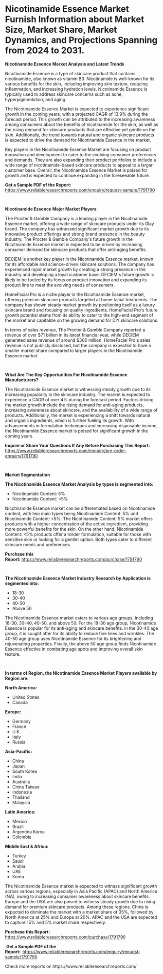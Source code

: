 <p><h1>Nicotinamide Essence Market Furnish Information about Market Size, Market Share, Market Dynamics, and Projections Spanning from 2024 to 2031.</h1></p><p><strong>Nicotinamide Essence Market Analysis and Latest Trends</strong></p>
<p><p>Nicotinamide Essence is a type of skincare product that contains nicotinamide, also known as vitamin B3. Nicotinamide is well-known for its various benefits for the skin, including improving skin texture, reducing inflammation, and increasing hydration levels. Nicotinamide Essence is typically used to address skincare concerns such as acne, hyperpigmentation, and aging.</p><p>The Nicotinamide Essence Market is expected to experience significant growth in the coming years, with a projected CAGR of 13.9% during the forecast period. This growth can be attributed to the increasing awareness among consumers about the benefits of nicotinamide for the skin, as well as the rising demand for skincare products that are effective yet gentle on the skin. Additionally, the trend towards natural and organic skincare products is expected to drive the demand for Nicotinamide Essence in the market.</p><p>Key players in the Nicotinamide Essence Market are focusing on product innovation and development to cater to the evolving consumer preferences and demands. They are also expanding their product portfolios to include a wide range of nicotinamide-based skincare products to appeal to a larger customer base. Overall, the Nicotinamide Essence Market is poised for growth and is expected to continue expanding in the foreseeable future.</p></p>
<p><strong>Get a Sample PDF of the Report:&nbsp;</strong> <a href="https://www.reliableresearchreports.com/enquiry/request-sample/1791790">https://www.reliableresearchreports.com/enquiry/request-sample/1791790</a></p>
<p>&nbsp;</p>
<p><strong>Nicotinamide Essence Major Market Players</strong></p>
<p><p>The Procter & Gamble Company is a leading player in the Nicotinamide Essence market, offering a wide range of skincare products under its Olay brand. The company has witnessed significant market growth due to its innovative product offerings and strong brand presence in the beauty industry. The Procter & Gamble Company's future growth in the Nicotinamide Essence market is expected to be driven by increasing consumer demand for skincare products that offer anti-aging benefits.</p><p>DECIEM is another key player in the Nicotinamide Essence market, known for its affordable and science-driven skincare solutions. The company has experienced rapid market growth by creating a strong presence in the industry and developing a loyal customer base. DECIEM's future growth is likely to be fueled by its focus on product innovation and expanding its product line to meet the evolving needs of consumers.</p><p>HomeFacial Pro is a niche player in the Nicotinamide Essence market, offering premium skincare products targeted at home facial treatments. The company has shown steady market growth by positioning itself as a luxury skincare brand and focusing on quality ingredients. HomeFacial Pro's future growth potential stems from its ability to cater to the high-end segment of the market and capitalize on the growing demand for DIY skincare solutions.</p><p>In terms of sales revenue, The Procter & Gamble Company reported a revenue of over $71 billion in its latest financial year, while DECIEM generated sales revenue of around $300 million. HomeFacial Pro's sales revenue is not publicly disclosed, but the company is expected to have a smaller market share compared to larger players in the Nicotinamide Essence market.</p></p>
<p>&nbsp;</p>
<p><strong>What Are The Key Opportunities For Nicotinamide Essence Manufacturers?</strong></p>
<p><p>The Nicotinamide Essence market is witnessing steady growth due to its increasing popularity in the skincare industry. The market is expected to experience a CAGR of over 4% during the forecast period. Factors driving the market growth include the rising demand for anti-aging products, increasing awareness about skincare, and the availability of a wide range of products. Additionally, the market is experiencing a shift towards natural and organic ingredients, which is further fueling its growth. With advancements in formulation techniques and increasing disposable income, the Nicotinamide Essence market is poised for significant growth in the coming years.</p></p>
<p><strong>Inquire or Share Your Questions If Any Before Purchasing This Report:</strong> <a href="https://www.reliableresearchreports.com/enquiry/pre-order-enquiry/1791790">https://www.reliableresearchreports.com/enquiry/pre-order-enquiry/1791790</a></p>
<p>&nbsp;</p>
<p><strong>Market Segmentation</strong></p>
<p><strong>The Nicotinamide Essence Market Analysis by types is segmented into:</strong></p>
<p><ul><li>Nicotinamide Content: 5%</li><li>Nicotinamide Content: <5%</li></ul></p>
<p><p>Nicotinamide Essence market can be differentiated based on Nicotinamide content, with two main types being Nicotinamide Content: 5% and Nicotinamide Content: <5%. The Nicotinamide Content: 5% market offers products with a higher concentration of the active ingredient, providing more powerful benefits for the skin. On the other hand, Nicotinamide Content: <5% products offer a milder formulation, suitable for those with sensitive skin or looking for a gentler option. Both types cater to different skincare needs and preferences.</p></p>
<p><strong>Purchase this Report:&nbsp;</strong><a href="https://www.reliableresearchreports.com/purchase/1791790">https://www.reliableresearchreports.com/purchase/1791790</a></p>
<p>&nbsp;</p>
<p><strong>The Nicotinamide Essence Market Industry Research by Application is segmented into:</strong></p>
<p><ul><li>18-30</li><li>30-40</li><li>40-50</li><li>Above 50</li></ul></p>
<p><p>The Nicotinamide Essence market caters to various age groups, including 18-30, 30-40, 40-50, and above 50. For the 18-30 age group, Nicotinamide Essence is popular for its anti-aging and skincare benefits. In the 30-40 age group, it is sought after for its ability to reduce fine lines and wrinkles. The 40-50 age group uses Nicotinamide Essence for its brightening and rejuvenating properties. Finally, the above 50 age group finds Nicotinamide Essence effective in combating age spots and improving overall skin texture.</p></p>
<p>&nbsp;</p>
<p><strong>In terms of Region, the Nicotinamide Essence Market Players available by Region are:</strong></p>
<p>
    <p> <strong> North America: </strong>
        <ul>
            <li>United States</li>
            <li>Canada</li>
        </ul>
        </p> 
    <p> <strong> Europe: </strong>
        <ul>
            <li>Germany</li>
            <li>France</li>
            <li>U.K.</li>
            <li>Italy</li>
            <li>Russia</li>
        </ul>
        </p> 
    <p> <strong> Asia-Pacific: </strong>
        <ul>
            <li>China</li>
            <li>Japan</li>
            <li>South Korea</li>
            <li>India</li>
            <li>Australia</li>
            <li>China Taiwan</li>
            <li>Indonesia</li>
            <li>Thailand</li>
            <li>Malaysia</li>
        </ul>
        </p> 
    <p> <strong> Latin America: </strong>
        <ul>
            <li>Mexico</li>
            <li>Brazil</li>
            <li>Argentina Korea</li>
            <li>Colombia</li>
        </ul>
        </p> 
    <p> <strong> Middle East & Africa: </strong>
        <ul>
            <li>Turkey</li>
            <li>Saudi</li>
            <li>Arabia</li>
            <li>UAE</li>
            <li>Korea</li>
        </ul>
    </p>
    </p>
<p><p>The Nicotinamide Essence market is expected to witness significant growth across various regions, especially in Asia Pacific (APAC) and North America (NA), owing to increasing consumer awareness about skincare benefits. Europe and the USA are also poised to witness steady growth due to rising demand for premium skincare products. Among these regions, China is expected to dominate the market with a market share of 35%, followed by North America at 25% and Europe at 20%. APAC and the USA are expected to capture 15% and 5% market share respectively.</p></p>
<p><strong>Purchase this Report: </strong><a href="https://www.reliableresearchreports.com/purchase/1791790">https://www.reliableresearchreports.com/purchase/1791790</a></p>
<p>&nbsp;<strong>Get a Sample PDF of the Report:&nbsp;&nbsp;</strong><a href="https://www.reliableresearchreports.com/enquiry/request-sample/1791790">https://www.reliableresearchreports.com/enquiry/request-sample/1791790</a></p>
<p><strong></strong></p>
<p>Check more reports on https://www.reliableresearchreports.com/</p>
